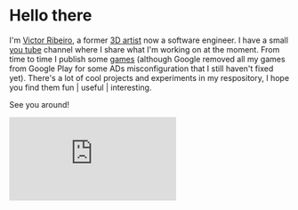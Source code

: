 # Hello there

I'm [Victor Ribeiro][about], a former [3D artist][3d artist] now a software engineer. I have a small [you tube][youtube] channel where I share what I'm working on at the moment. From time to time I publish some [games][games] (although Google removed all my games from Google Play for some ADs misconfiguration that I still haven't fixed yet). There's a lot of cool projects and experiments in my respository, I hope you find them fun | useful | interesting.

See you around!

![Pageviews](https://victorribeiro.com/imageCounter/index.php)

[about]: https://victorribeiro.com
[youtube]: https://www.youtube.com/victorribeirocom
[games]: https://victorqribeiro.itch.io
[3d artist]: https://victorribeiro.cgsociety.org
